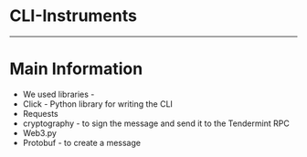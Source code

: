 # CLI-Instruments
---
# Main Information
 * We used libraries - 
 *  Click - Python library for writing the CLI
 *  Requests 
 *  cryptography - to sign the message and send it to the Tendermint RPC
 *  Web3.py 
 *  Protobuf - to create a message
